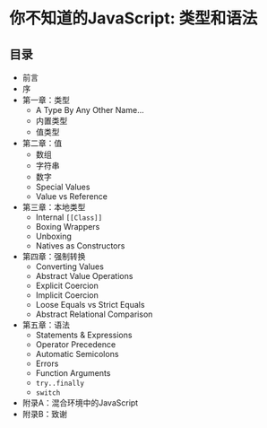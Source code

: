 # 你不知道的JavaScript: 类型和语法

## 目录

* 前言
* 序
* 第一章：类型
	* A Type By Any Other Name...
	* 内置类型
	* 值类型
* 第二章：值
	* 数组
	* 字符串
	* 数字
	* Special Values
	* Value vs Reference
* 第三章：本地类型
	* Internal `[[Class]]`
	* Boxing Wrappers
	* Unboxing
	* Natives as Constructors
* 第四章：强制转换
	* Converting Values
	* Abstract Value Operations
	* Explicit Coercion
	* Implicit Coercion
	* Loose Equals vs Strict Equals
	* Abstract Relational Comparison
* 第五章：语法
	* Statements & Expressions
	* Operator Precedence
	* Automatic Semicolons
	* Errors
	* Function Arguments
	* `try..finally`
	* `switch`
* 附录A：混合环境中的JavaScript
* 附录B：致谢

